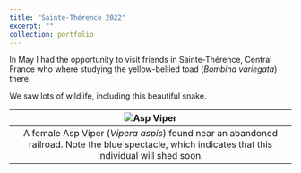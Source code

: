 ```yaml
---
title: "Sainte-Thérence 2022"
excerpt: ""
collection: portfolio
---
```


In May I had the opportunity to visit friends in Sainte-Thérence, Central France who where studying the yellow-bellied toad (*Bombina variegata*) there. 

We saw lots of wildlife, including this beautiful snake. 

| ![Asp Viper](/images/Asp_viper.JPG) |
|:--:| 
| A female Asp Viper (*Vipera aspis*) found near an abandoned railroad. Note the blue spectacle, which indicates that this individual will shed soon. 


